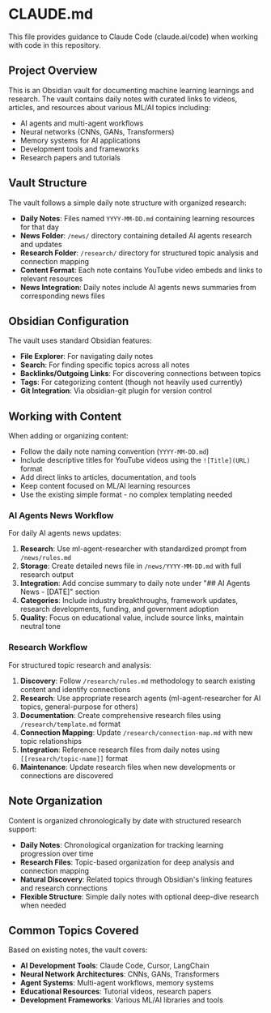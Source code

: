 # CLAUDE.md

This file provides guidance to Claude Code (claude.ai/code) when working with code in this repository.

## Project Overview

This is an Obsidian vault for documenting machine learning learnings and research. The vault contains daily notes with curated links to videos, articles, and resources about various ML/AI topics including:

- AI agents and multi-agent workflows
- Neural networks (CNNs, GANs, Transformers)
- Memory systems for AI applications
- Development tools and frameworks
- Research papers and tutorials

## Vault Structure

The vault follows a simple daily note structure with organized research:
- **Daily Notes**: Files named `YYYY-MM-DD.md` containing learning resources for that day
- **News Folder**: `/news/` directory containing detailed AI agents research and updates
- **Research Folder**: `/research/` directory for structured topic analysis and connection mapping
- **Content Format**: Each note contains YouTube video embeds and links to relevant resources
- **News Integration**: Daily notes include AI agents news summaries from corresponding news files

## Obsidian Configuration

The vault uses standard Obsidian features:
- **File Explorer**: For navigating daily notes
- **Search**: For finding specific topics across all notes
- **Backlinks/Outgoing Links**: For discovering connections between topics
- **Tags**: For categorizing content (though not heavily used currently)
- **Git Integration**: Via obsidian-git plugin for version control

## Working with Content

When adding or organizing content:
- Follow the daily note naming convention (`YYYY-MM-DD.md`)
- Include descriptive titles for YouTube videos using the `![Title](URL)` format
- Add direct links to articles, documentation, and tools
- Keep content focused on ML/AI learning resources
- Use the existing simple format - no complex templating needed

### AI Agents News Workflow

For daily AI agents news updates:
1. **Research**: Use ml-agent-researcher with standardized prompt from `/news/rules.md`
2. **Storage**: Create detailed news file in `/news/YYYY-MM-DD.md` with full research output
3. **Integration**: Add concise summary to daily note under "## AI Agents News - [DATE]" section
4. **Categories**: Include industry breakthroughs, framework updates, research developments, funding, and government adoption
5. **Quality**: Focus on educational value, include source links, maintain neutral tone

### Research Workflow

For structured topic research and analysis:
1. **Discovery**: Follow `/research/rules.md` methodology to search existing content and identify connections
2. **Research**: Use appropriate research agents (ml-agent-researcher for AI topics, general-purpose for others)
3. **Documentation**: Create comprehensive research files using `/research/template.md` format
4. **Connection Mapping**: Update `/research/connection-map.md` with new topic relationships
5. **Integration**: Reference research files from daily notes using `[[research/topic-name]]` format
6. **Maintenance**: Update research files when new developments or connections are discovered

## Note Organization

Content is organized chronologically by date with structured research support:
- **Daily Notes**: Chronological organization for tracking learning progression over time
- **Research Files**: Topic-based organization for deep analysis and connection mapping
- **Natural Discovery**: Related topics through Obsidian's linking features and research connections
- **Flexible Structure**: Simple daily notes with optional deep-dive research when needed

## Common Topics Covered

Based on existing notes, the vault covers:
- **AI Development Tools**: Claude Code, Cursor, LangChain
- **Neural Network Architectures**: CNNs, GANs, Transformers
- **Agent Systems**: Multi-agent workflows, memory systems
- **Educational Resources**: Tutorial videos, research papers
- **Development Frameworks**: Various ML/AI libraries and tools
